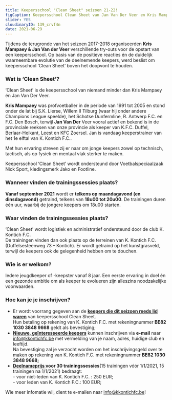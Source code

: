 ```yaml
---
title: Keepersschool "Clean Sheet" seizoen 21-22!
figCaption: Keepersschool Clean Sheet van Jan Van Der Veer en Kris Mampaey
slider: YES 
cloudinaryID: 139_crvf4n
date: 2021-06-29
---
```

<p>Tijdens de terugronde van het seizoen 2017-2018 organiseerden <strong>Kris Mampaey &amp; Jan Van der Veer</strong> verschillende try-outs voor de opstart van een keepersschool. Op basis van de positieve reacties &eacute;n de duidelijk waarneembare evolutie van de deelnemende keepers, werd beslist om keepersschool &lsquo;Clean Sheet&rsquo; boven het doopvont te houden.</p>
<h3>Wat is &lsquo;Clean Sheet&rsquo;?</h3>
<p>&lsquo;Clean Sheet&rsquo; is de keepersschool van niemand minder dan Kris Mampaey &eacute;n Jan Van Der Veer.</p>
<p><strong>Kris Mampaey</strong> was profvoetballer in de periode van 1991 tot 2005 en stond onder de lat bij S.K. Lierse, Willem II Tilburg (waar hij onder andere Champions League speelde), het Schotse Dunfermline, R. Antwerp F.C. en F.C. Den Bosch, terwijl <strong>Jan Van Der</strong> Veer vooral actief en bekend is in de provinciale reeksen van onze provincie als keeper van K.F.C. Duffel, Berlaar-Heikant, Leest en KFC Zoersel. Jan is vandaag keeperstrainer van het 1e elftal van K. Kontich F.C..</p>
<p>Met hun ervaring streven zij er naar om jonge keepers zowel op technisch, tactisch, als op fysiek en mentaal vlak sterker te maken.</p>
<p>Keepersschool &lsquo;Clean Sheet&rsquo; wordt ondersteund door Voetbalspeciaalzaak Nick Sport, kledingsmerk Jako en Footline.</p>
<h3>Wanneer vinden de trainingssessies plaats?</h3>
<p><strong>Vanaf september 2021</strong>&nbsp;wordt er <strong>telkens op maandagavond (en dinsdagavond)</strong> getraind, telkens van&nbsp;<strong>18u00 tot 20u00</strong>. De trainingen duren &eacute;&eacute;n uur, waarbij de jongere keepers om 18u00 starten.</p>
<h3>Waar vinden de trainingssessies plaats?</h3>
<p>&lsquo;Clean Sheet&rsquo; wordt logistiek en administratief ondersteund door de club K. Kontich F.C.<br />De trainingen vinden dan ook plaats op de terreinen van K. Kontich F.C. (Duffelsesteenweg 73 &ndash; Kontich). Er wordt getraind op het kunstgrasveld, terwijl de keepers ook de gelegenheid hebben om te douchen.</p>
<h3>Wie is er welkom?</h3>
<p>Iedere jeugdkeeper of -keepster vanaf 8 jaar. Een eerste ervaring in doel &eacute;n een gezonde ambitie om als keeper te evolueren zijn alleszins noodzakelijke voorwaarden.</p>
<h3>Hoe kan je je inschrijven?</h3>
<ul>
  <li>Er wordt voorrang gegeven aan de <strong><u>keepers die dit seizoen reeds lid waren</u></strong> van keepersschool Clean Sheet. <br />Hun betaling op rekening van K. Kontich F.C. met rekeningnummer <strong>BE82 1030 3848 9668</strong> geldt als bevestiging;</li>
  <li><strong><u><span lang="NL">Nieuwe, ge&iuml;nteresseerde keepers</span></u></strong><span lang="NL"> kunnen inschrijven via <strong>e-mail</strong> naar <a title="info@kkontichfc.be" href="mailto:info@kkontichfc.be">info@kkontichfc.be</a> met vermelding van je naam, adres, huidige club en leeftijd. <br />Na bevestiging zal je verzocht worden om het inschrijvingsgeld over te maken op rekening van K. Kontich F.C. met rekeningnummer</span> <strong><span lang="NL">BE82 1030 3848 9668;</span></strong></li>
  <li><strong><span lang="NL"><u>Deelnameprijs </u>voor 30 trainingssessies</span></strong><span lang="NL">(15 trainingen v&oacute;&oacute;r 1/1/2021, 15 trainingen na 1/1/2021) bedraagt:</span><span lang="NL"><br />- voor niet-leden van K. Kontich F.C. : 250 EUR;<br />- voor leden van K. Kontich F.C.: 100 EUR;</span></li>
</ul>
<p>Wie meer infomatie wil, dient te e-mailen naar <a title="info@kkontichfc.be" href="mailto:info@kkontichfc.be">info@kkontichfc.be</a>!</p>